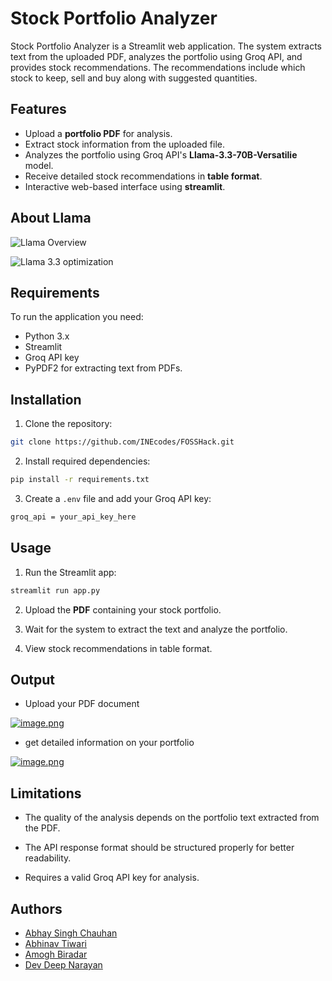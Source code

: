 
# Stock Portfolio Analyzer

Stock Portfolio Analyzer is a Streamlit web application. The system extracts text from the uploaded PDF, analyzes the portfolio using Groq API, and provides stock recommendations. The recommendations include which stock to keep, sell and buy along with suggested quantities.


## Features

- Upload a **portfolio PDF** for analysis.
- Extract stock information from the uploaded file.
- Analyzes the portfolio using Groq API's **Llama-3.3-70B-Versatilie** model.
- Receive detailed stock recommendations in **table format**.
- Interactive web-based interface using **streamlit**.


## About Llama

![Llama Overview](https://media.datacamp.com/cms/ad_4nxceo65lqgskpt2gyjdxnyxikzmv_t-3njxvxaqiklpa-hbtvmpmipofzejtrxzdfs2byf_abs10_hfrknvkxzlzxlr0fvtgipmzktuwxhok7awlmun10ox6ahwyou_2r_gyatf4.png)

![Llama 3.3 optimization](https://media.datacamp.com/cms/ad_4nxctfgnmlr5uowmsc3vijkd5ov9i08kietc9ovn2cutrp2ixwt3s_q7dg_fsrjdl6myi37__6elzaf7xxevnaiothxfrjziw454yuxpnwbvdfeadjw-yvhmohoqsfegz4tab0xuq-w.png)
## Requirements

To run the application you need:

- Python 3.x
- Streamlit
- Groq API key
- PyPDF2 for extracting text from PDFs.
## Installation

1. Clone the repository:

```bash
git clone https://github.com/INEcodes/FOSSHack.git
```

2. Install required dependencies:

```bash
pip install -r requirements.txt
```

3. Create a `.env` file and add your Groq API key:

```bash
groq_api = your_api_key_here
```
## Usage

1. Run the Streamlit app:

```bash
streamlit run app.py
```

2. Upload the **PDF** containing your stock portfolio.

3. Wait for the system to extract the text and analyze the portfolio.

4. View stock recommendations in table format.
## Output

- Upload your PDF document

[![image.png](https://i.postimg.cc/bJQkpZKP/image.png)](https://postimg.cc/LY8nV89Q)

- get detailed information on your portfolio

[![image.png](https://i.postimg.cc/fRLcmT07/image.png)](https://postimg.cc/ykM3zKjW)
## Limitations

- The quality of the analysis depends on the portfolio text extracted from the PDF.

- The API response format should be structured properly for better readability.

- Requires a valid Groq API key for analysis.

## Authors

- [Abhay Singh Chauhan](https://github.com/INEcodes)
- [Abhinav Tiwari](https://github.com/tiwaryfied)
- [Amogh Biradar](https://github.com/RACodes-dev)
- [Dev Deep Narayan](https://github.com/Haiirohito)

